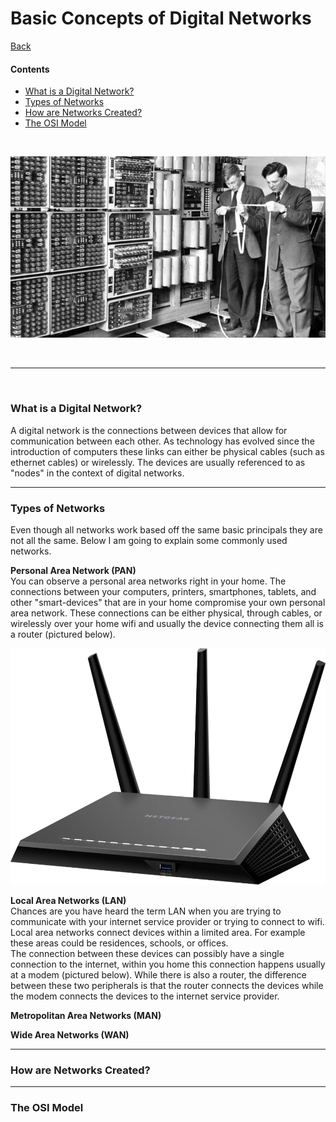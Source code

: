 # <a name="top"> Basic Concepts of Digital Networks

[Back](README.md)

#### Contents
* [What is a Digital Network?](#what)
* [Types of Networks](#types)
* [How are Networks Created?](#how)
* [The OSI Model](#osi)

<br>

<p align="center"><img src="old_comp2.jpg" height="" width=""></p>

<br>

---

<br>

### <a name="what"> What is a Digital Network?
A digital network is the connections between devices that allow for communication between each other. As technology has evolved since the introduction of computers these links can either be physical cables (such as ethernet cables) or wirelessly. The devices are usually referenced to as "nodes" in the context of digital networks.

---

### <a name="types"> Types of Networks
Even though all networks work based off the same basic principals they are not all the same. Below I am going to explain some commonly used networks.

**Personal Area Network (PAN)**<br>
You can observe a personal area networks right in your home. The connections between your computers, printers, smartphones, tablets, and other "smart-devices" that are in your home compromise your own personal area network. These connections can be either physical, through cables, or wirelessly over your home wifi and usually the device connecting them all is a router (pictured below).

<p align="center"><img src="router.jpg" height="378" width="567.4285714"></p>

**Local Area Networks (LAN)**<br>
Chances are you have heard the term LAN when you are trying to communicate with your internet service provider or trying to connect to wifi. Local area networks connect devices within a limited area. For example these areas could be residences, schools, or offices.
<br>The connection between these devices can possibly have a single connection to the internet, within you home this connection happens usually at a modem (pictured below). While there is also a router, the difference between these two peripherals is that the router connects the devices while the modem connects the devices to the internet service provider.

**Metropolitan Area Networks (MAN)**<br>


**Wide Area Networks (WAN)**<br>


---

### <a name="how"> How are Networks Created?


---

### <a name="osi"> The OSI Model

